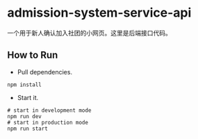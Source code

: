 # admission-system-service-api

一个用于新人确认加入社团的小网页。这里是后端接口代码。

## How to Run

- Pull dependencies.

```shell
npm install
```

- Start it.

```shell
# start in development mode
npm run dev
# start in production mode
npm run start
```
